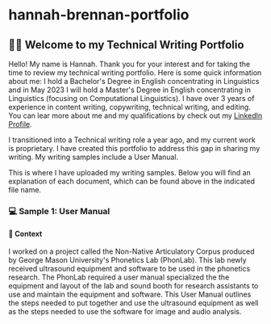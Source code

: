 # hannah-brennan-portfolio
## 👩‍💻 Welcome to my Technical Writing Portfolio
Hello! My name is Hannah. Thank you for your interest and for taking the time to review my technical writing portfolio.
Here is some quick information about me: I hold a Bachelor's Degree in English concentrating in Linguistics and in May 2023 I will hold a Master's Degree in English concentrating in Linguistics (focusing on Computational Linguistics). I have over 3 years of experience in content writing, copywriting, technical writing, and editing. You can lear more about me and my qualifications by check out my [LinkedIn Profile](https://www.linkedin.com/in/hannah-brennan-ba9562ab "Hannah Brennan LinkedIn").

I transitioned into a Technical writing role a year ago, and my current work is proprietary. I have created this portfolio to address this gap in sharing my writing. My writing samples include a User Manual.

This is where I have uploaded my writing samples. Below you will find an explanation of each document, which can be found above in the indicated file name.

### 💻 Sample 1: User Manual
#### 📂 Context
I worked on a project called the Non-Native Articulatory Corpus produced by George Mason University's Phonetics Lab (PhonLab). This lab newly received ultrasound equipment and software to be used in the phonetics research. The PhonLab required a user manual specialized the the equipment and layout of the lab and sound booth for research assistants to use and maintain the equipment and software.
This User Manual outlines the steps needed to put together and use the ultrasound equipment as well as the steps needed to use the software for image and audio analysis.
